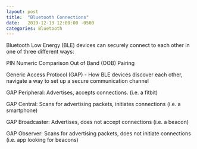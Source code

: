 ```yaml
---
layout: post
title:  "Bluetooth Connections"
date:   2019-12-13 12:00:00 -0500
categories: Bluetooth
---
```


Bluetooth Low Energy (BLE) devices can securely connect to each other in one of three different ways:

PIN
Numeric Comparison
Out of Band (OOB) Pairing

Generic Access Protocol (GAP) - How BLE devices discover each other, navigate a way to set up a secure communication
channel

  GAP Peripheral:  Advertises, accepts connections.  (i.e. a fitbit)

  GAP Central: Scans for advertising packets, initiates connections (i.e. a smartphone)

  GAP Broadcaster:  Advertises, does not accept connections (i.e. a beacon)

  GAP Observer:  Scans for advertising packets, does not initiate connections (i.e. app looking for beacons)
